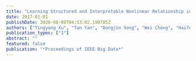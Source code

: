 ```yaml
---
title: "Learning Structured and Interpretable Nonlinear Relationship in Complex Physical Systems"
date: 2017-01-01
publishDate: 2020-08-09T04:53:02.190785Z
authors: ["Tingyang Xu", "Tan Yan", "Dongjin Song", "Wei Cheng", "Haifeng Chen", "Guofei Jiang", " JinboBi"]
publication_types: ["1"]
abstract: ""
featured: false
publication: "*Proceedings of IEEE Big Data*"
---
```


